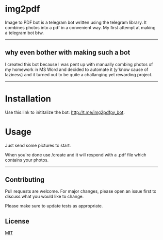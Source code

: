# img2pdf
Image to PDF bot is a telegram bot written using the telegram library. It combines photos into a pdf in a convenient way. My first attempt at making a telegram bot btw.
____
## why even bother with making such a bot
I created this bot because I was pent up with manually combing photos of my homework in MS Word and decided to automate it (y'know cause of laziness)
and it turned out to be quite a challanging yet rewarding project.
____
# Installation
Use this link to inititalize the bot: http://t.me/img2pdfpy_bot.
# Usage
Just send some pictures to start. 

When you're done use /create <filename> and it will respond with a .pdf file which contains your photos.
____
## Contributing
Pull requests are welcome. For major changes, please open an issue first to discuss what you would like to change.

Please make sure to update tests as appropriate.

## License
[MIT](https://choosealicense.com/licenses/mit/)
